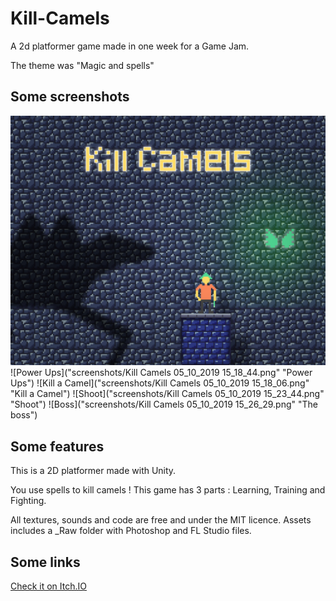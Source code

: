 # Kill-Camels
A 2d platformer game made in one week for a Game Jam.

The theme was "Magic and spells"

## Some screenshots
![Thumbnail](screenshots/thumbnail.jpg "Kill Camels")
![Power Ups]("screenshots/Kill Camels 05_10_2019 15_18_44.png" "Power Ups")
![Kill a Camel]("screenshots/Kill Camels 05_10_2019 15_18_06.png" "Kill a Camel")
![Shoot]("screenshots/Kill Camels 05_10_2019 15_23_44.png" "Shoot")
![Boss]("screenshots/Kill Camels 05_10_2019 15_26_29.png" "The boss")

## Some features
This is a 2D platformer made with Unity.

You use spells to kill camels !
This game has 3 parts : Learning, Training and Fighting.

All textures, sounds and code are free and under the MIT licence.
Assets includes a _Raw folder with Photoshop and FL Studio files.

## Some links
[Check it on Itch.IO](https://cc618.itch.io/kill-camels "Itch.IO")
